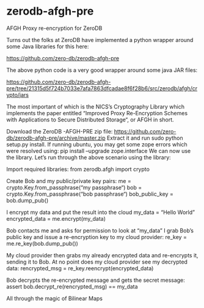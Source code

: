 # zerodb-afgh-pre
AFGH Proxy re-encryption for ZeroDB

Turns out the folks at ZeroDB have implemented a python wrapper around some Java libraries for this here:

https://github.com/zero-db/zerodb-afgh-pre

The above python code is a very good wrapper around some java JAR files:

https://github.com/zero-db/zerodb-afgh-pre/tree/21315d5f724b7033e7afa7863dfcadae8f6f28b6/src/zerodb/afgh/crypto/jars

The most important of which is the NICS’s Cryptography Library which implements the paper entitled “Improved Proxy Re-Encryption Schemes with Applications to
Secure Distributed Storage“, or AFGH in short.

Download the ZeroDB -AFGH-PRE zip file: https://github.com/zero-db/zerodb-afgh-pre/archive/master.zip
Extract it and run sudo python setup.py install. If running ubuntu, you may get some zope errors which were resolved using: pip install –upgrade zope.interface
We can now use the library. Let’s run through the above scenario using the library:

Import required libraries:
from zerodb.afgh import crypto

Create Bob and my public/private key pairs:
me = crypto.Key.from_passphrase(“my passphrase“)
bob = crypto.Key.from_passphrase(“bob passphrase“)
bob_public_key = bob.dump_pub()

I encrypt my data and put the result into the cloud
my_data = “Hello World”
encrypted_data = me.encrypt(my_data)

Bob contacts me and asks for permission to look at “my_data”
I grab Bob’s public key and issue a re-encryption key to my cloud provider:
re_key = me.re_key(bob.dump_pub())

My cloud provider then grabs my already encrypted data and re-encrypts it, sending it to Bob. At no point does my cloud provider see my decrypted data:
rencrypted_msg = re_key.reencrypt(encrypted_data)

Bob decrypts the re-encrypted message and gets the secret message:
assert bob.decrypt_re(rencrypted_msg) == my_data

All through the magic of Bilinear Maps
